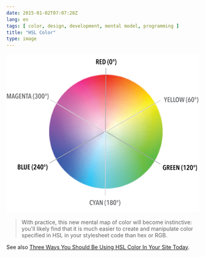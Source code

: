 ```yaml
---
date: 2015-01-02T07:07:28Z
lang: en
tags: [ color, design, development, mental model, programming ]
title: "HSL Color"
type: image
---
```


![HSL Color](hsl-wheel.png)

> With practice, this new mental map of color will become instinctive:
> you'll likely find that it is much easier to create and manipulate
> color specified in HSL in your stylesheet code than hex or RGB.

See also [Three Ways You Should Be Using HSL Color In Your Site Today](http://demosthenes.info/blog/576/Three-Ways-You-Should-Be-Using-HSL-Color-In-Your-Site-Today).

